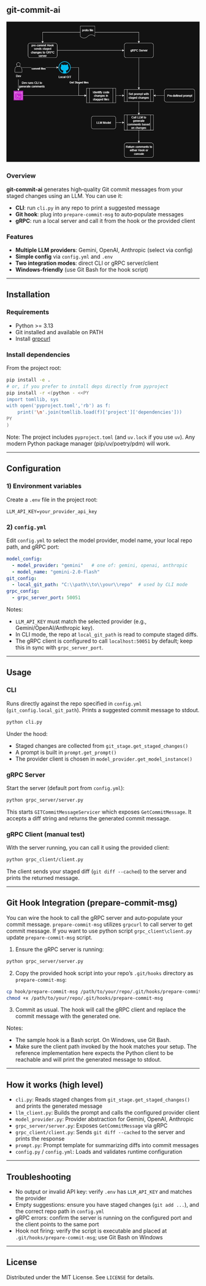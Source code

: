 ## git-commit-ai

![git-commit-ai](git-commit-ai-image.png)

### Overview
**git-commit-ai** generates high‑quality Git commit messages from your staged changes using an LLM. You can use it:
- **CLI**: run `cli.py` in any repo to print a suggested message
- **Git hook**: plug into `prepare-commit-msg` to auto‑populate messages
- **gRPC**: run a local server and call it from the hook or the provided client

### Features
- **Multiple LLM providers**: Gemini, OpenAI, Anthropic (select via config)
- **Simple config** via `config.yml` and `.env`
- **Two integration modes**: direct CLI or gRPC server/client
- **Windows-friendly** (use Git Bash for the hook script)

---

## Installation
### Requirements
- Python >= 3.13
- Git installed and available on PATH
- Install [grpcurl](https://github.com/fullstorydev/grpcurl)

### Install dependencies
From the project root:

```bash
pip install -e .
# or, if you prefer to install deps directly from pyproject
pip install -r <(python - <<PY
import tomllib, sys
with open('pyproject.toml','rb') as f:
    print('\n'.join(tomllib.load(f)['project']['dependencies']))
PY
)
```

Note: The project includes `pyproject.toml` (and `uv.lock` if you use `uv`). Any modern Python package manager (pip/uv/poetry/pdm) will work.

---

## Configuration
### 1) Environment variables
Create a `.env` file in the project root:

```env
LLM_API_KEY=your_provider_api_key
```

### 2) `config.yml`
Edit `config.yml` to select the model provider, model name, your local repo path, and gRPC port:

```yaml
model_config:
  - model_provider: "gemini"   # one of: gemini, openai, anthropic
  - model_name: "gemini-2.0-flash"
git_config:
  - local_git_path: "C:\\path\\to\\your\\repo"  # used by CLI mode
grpc_config:
  - grpc_server_port: 50051
```

Notes:
- `LLM_API_KEY` must match the selected provider (e.g., Gemini/OpenAI/Anthropic key).
- In CLI mode, the repo at `local_git_path` is read to compute staged diffs.
- The gRPC client is configured to call `localhost:50051` by default; keep this in sync with `grpc_server_port`.

---

## Usage
### CLI
Runs directly against the repo specified in `config.yml` (`git_config.local_git_path`). Prints a suggested commit message to stdout.

```bash
python cli.py
```

Under the hood:
- Staged changes are collected from `git_stage.get_staged_changes()`
- A prompt is built in `prompt.get_prompt()`
- The provider client is chosen in `model_provider.get_model_instance()`

### gRPC Server
Start the server (default port from `config.yml`):

```bash
python grpc_server/server.py
```

This starts `GITCommitMessageServicer` which exposes `GetCommitMessage`. It accepts a diff string and returns the generated commit message.

### gRPC Client (manual test)
With the server running, you can call it using the provided client:

```bash
python grpc_client/client.py
```

The client sends your staged diff (`git diff --cached`) to the server and prints the returned message.

---

## Git Hook Integration (prepare-commit-msg)
You can wire the hook to call the gRPC server and auto‑populate your commit message. `prepare-commit-msg` utilizes `grpcurl` to call server to get commit message. If you want to use python script `grpc_client\client.py` update `prepare-commit-msg` script. 

1) Ensure the gRPC server is running:
```bash
python grpc_server/server.py
```

2) Copy the provided hook script into your repo’s `.git/hooks` directory as `prepare-commit-msg`:
```bash
cp hook/prepare-commit-msg /path/to/your/repo/.git/hooks/prepare-commit-msg
chmod +x /path/to/your/repo/.git/hooks/prepare-commit-msg
```

3) Commit as usual. The hook will call the gRPC client and replace the commit message with the generated one.

Notes:
- The sample hook is a Bash script. On Windows, use Git Bash.
- Make sure the client path invoked by the hook matches your setup. The reference implementation here expects the Python client to be reachable and will print the generated message to stdout.

---

## How it works (high level)
- `cli.py`: Reads staged changes from `git_stage.get_staged_changes()` and prints the generated message
- `llm_client.py`: Builds the prompt and calls the configured provider client
- `model_provider.py`: Provider abstraction for Gemini, OpenAI, Anthropic
- `grpc_server/server.py`: Exposes `GetCommitMessage` via gRPC
- `grpc_client/client.py`: Sends `git diff --cached` to the server and prints the response
- `prompt.py`: Prompt template for summarizing diffs into commit messages
- `config.py` / `config.yml`: Loads and validates runtime configuration

---

## Troubleshooting
- No output or invalid API key: verify `.env` has `LLM_API_KEY` and matches the provider
- Empty suggestions: ensure you have staged changes (`git add ...`), and the correct repo path in `config.yml`
- gRPC errors: confirm the server is running on the configured port and the client points to the same port
- Hook not firing: verify the script is executable and placed at `.git/hooks/prepare-commit-msg`; use Git Bash on Windows

---

## License
Distributed under the MIT License. See `LICENSE` for details.

